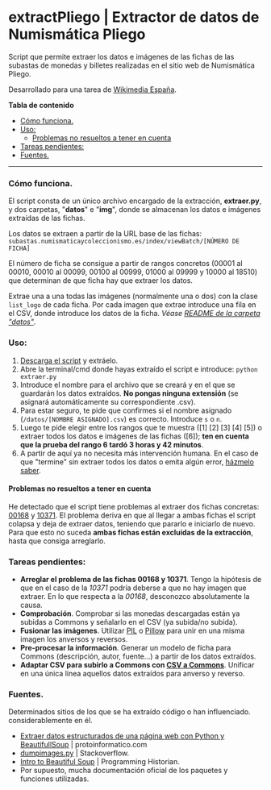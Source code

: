 # extractPliego | Extractor de datos de Numismática Pliego
Script que permite extraer los datos e imágenes de las fichas de las subastas de monedas y billetes realizadas en el sitio web de Numismática Pliego.

Desarrollado para una tarea de [Wikimedia España](https://wikimedia.es).

**Tabla de contenido**
- [Cómo funciona.](#cmo-funciona)
- [Uso:](#uso)
	- [Problemas no resueltos a tener en cuenta](#problemas-no-resueltos-a-tener-en-cuenta)
- [Tareas pendientes:](#tareas-pendientes)
- [Fuentes.](#fuentes)

----
### Cómo funciona.
El script consta de un único archivo encargado de la extracción,  **extraer.py**, y dos carpetas, "**datos**" e "**img**", donde se almacenan los datos e imágenes extraídas de las fichas.

Los datos se extraen a partir de la URL base de las fichas:
`subastas.numismaticaycoleccionismo.es/index/viewBatch/[NÚMERO DE FICHA]`

El número de ficha se consigue a partir de rangos concretos (00001 al 00010, 00010 al 00099, 00100 al 00999, 01000 al 09999 y 10000 al 18510) que determinan de que ficha hay que extraer los datos.

Extrae una a una todas las imágenes (normalmente una o dos) con la clase `list_logo` de cada ficha. Por cada imagen que extrae introduce una fila en el CSV, donde introduce los datos de la ficha. *Véase [README de la carpeta "datos"](https://github.com/distriker/extractPliego/tree/master/datos)*.

### Uso:
1. [Descarga el script](https://github.com/distriker/extractPliego/archive/master.zip) y extráelo.
2. Abre la terminal/cmd donde hayas extraído el script e introduce: `python extraer.py`
3. Introduce el nombre para el archivo que se creará y en el que se guardarán los datos extraídos. **No pongas ninguna extensión** (se asignará automáticamente su correspondiente .csv).
4. Para estar seguro, te pide que confirmes si el nombre asignado (`/datos/[NOMBRE ASIGNADO].csv`) es correcto. Introduce `s` o `n`.
5. Luego te pide elegir entre los rangos que te muestra ([1] [2] [3] [4] [5]) o extraer todos los datos e imágenes de las fichas ([6]); **ten en cuenta que la prueba del rango 6 tardó 3 horas y 42 minutos**.
6. A partir de aquí ya no necesita más intervención humana. En el caso de que "termine" sin extraer todos los datos o emita algún error, [házmelo saber](https://github.com/distriker/extractPliego/issues).

#### Problemas no resueltos a tener en cuenta
He detectado que el script tiene problemas al extraer dos fichas concretas: [00168](http://subastas.numismaticaycoleccionismo.es/index/viewBatch/00168) y [10371](http://subastas.numismaticaycoleccionismo.es/index/viewBatch/10371). El problema deriva en que al llegar a ambas fichas el script colapsa y deja de extraer datos, teniendo que pararlo e iniciarlo de nuevo. Para que esto no suceda **ambas fichas están excluidas de la extracción**, hasta que consiga arreglarlo.

### Tareas pendientes:
- **Arreglar el problema de las fichas 00168 y 10371**. Tengo la hipótesis de que en el caso de la *10371* podría deberse a que no hay imagen que extraer. En lo que respecta a la *00168*, desconozco absolutamente la causa.
- **Comprobación**. Comprobar si las monedas descargadas están ya subidas a Commons y señalarlo en el CSV (ya subida/no subida).
- **Fusionar las imágenes**. Utilizar [PIL](http://pythonware.com/products/pil/) o [Pillow](http://python-pillow.org/) para unir en una misma imagen los anversos y reversos.
- **Pre-procesar la información**. Generar un modelo de ficha para Commons (descripción, autor, fuente...) a partir de los datos extraídos.
- **Adaptar CSV para subirlo a Commons con [CSV a Commons](https://github.com/davidabian/csv-a-commons)**. Unificar en una única línea aquellos datos extraídos para anverso y reverso.

### Fuentes.
Determinados sitios de los que se ha extraído código o han influenciado.
considerablemente en él.
- [Extraer datos estructurados de una página web con Python y BeautifullSoup](http://bit.ly/1ZpK4Ek) | protoinformatico.com
- [dumpimages.py](http://bit.ly/1VGtBg7) | Stackoverflow.
- [Intro to Beautiful Soup](http://bit.ly/25G3AA7) | Programming Historian.
- Por supuesto, mucha documentación oficial de los paquetes y funciones utilizadas.
